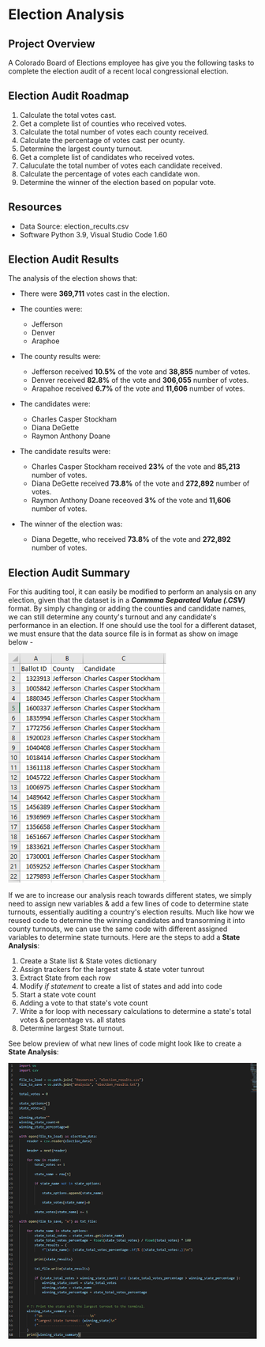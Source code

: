 # Election Analysis

## Project Overview
A Colorado Board of Elections employee has give you the following tasks to complete the election audit of a recent local congressional election.

## Election Audit Roadmap
1. Calculate the total votes cast.
2. Get a complete list of counties who received votes.
3. Calculate the total number of votes each county received.
4. Calculate the percentage of votes cast per ocunty.
5. Determine the largest county turnout.
6. Get a complete list of candidates who received votes.
7. Caluculate the total number of votes each candidate received.
8. Calculate the percentage of votes each candidate won.
9. Determine the winner of the election based on popular vote.

## Resources
- Data Source: election_recults.csv
- Software Python 3.9, Visual Studio Code 1.60

## Election Audit Results
The analysis of the election shows that:
- There were __369,711__ votes cast in the election.
- The counties were:
    - Jefferson
    - Denver
    - Araphoe
- The county results were:
    - Jefferson received __10.5%__ of the vote and __38,855__ number of votes.
    - Denver received __82.8%__ of the vote and __306,055__ number of votes.
    - Arapahoe received __6.7%__ of the vote and __11,606__ number of votes.

- The candidates were: 
    - Charles Casper Stockham
    - Diana DeGette
    - Raymon Anthony Doane

- The candidate results were:
    - Charles Casper Stockham received __23%__ of the vote and __85,213__ number of votes.
    - Diana DeGette received __73.8%__ of the vote and __272,892__ number of votes.
    - Raymon Anthony Doane receoved __3%__ of the vote and __11,606__ number of votes.

- The winner of the election was:
    - Diana Degette, who received __73.8%__ of the vote and __272,892__ number of votes.

## Election Audit Summary
For this auditing tool, it can easily be modified to perform an analysis on any election, given that the dataset is in a ___Commma Separated Value (.CSV)___ format. By simply changing or adding the counties and candidate names, we can still determine any county's turnout and any candidate's performance in an election. If one should use the tool for a different dataset, we must ensure that the data source file is in format as show on image below -
<br>

![image](https://raw.githubusercontent.com/RobC30/Election-Analysis/main/Resources/csv%20format.PNG)
<br>

If we are to increase our analysis reach towards different states, we simply need to assign new variables & add a few lines of code to determine state turnouts, essentially auditing a country's election results. Much like how we reused code to determine the winning candidates and transorming it into county turnouts, we can use the same code with different assigned variables to determine state turnouts. Here are the steps to add a __State Analysis__:

1. Create a State list & State votes dictionary
2. Assign trackers for the largest state & state voter tunrout
3. Extract State from each row
4. Modify _if statement_ to create a list of states and add into code
5. Start a state vote count
6. Adding a vote to that state's vote count
7. Write a for loop with necessary calculations to determine a state's total votes & percentage vs. all states
8. Determine largest State turnout.

See below preview of what new lines of code might look like to create a __State Analysis__:

![image](https://raw.githubusercontent.com/RobC30/Election-Analysis/main/Resources/state.PNG)